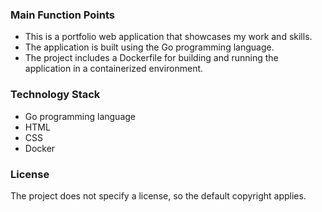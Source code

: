 ### Main Function Points
- This is a portfolio web application that showcases my work and skills.
- The application is built using the Go programming language.
- The project includes a Dockerfile for building and running the application in a containerized environment.

### Technology Stack
- Go programming language
- HTML
- CSS
- Docker

### License
The project does not specify a license, so the default copyright applies.
